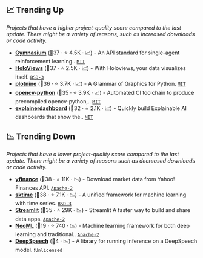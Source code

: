 ## 📈 Trending Up

_Projects that have a higher project-quality score compared to the last update. There might be a variety of reasons, such as increased downloads or code activity._

- <b><a href="https://github.com/Farama-Foundation/Gymnasium">Gymnasium</a></b> (🥇37 ·  ⭐ 4.5K · 📈) - An API standard for single-agent reinforcement learning.. <code><a href="http://bit.ly/34MBwT8">MIT</a></code>
- <b><a href="https://github.com/holoviz/holoviews">HoloViews</a></b> (🥈37 ·  ⭐ 2.5K · 📈) - With Holoviews, your data visualizes itself. <code><a href="http://bit.ly/3aKzpTv">BSD-3</a></code> <code><img src="https://git.io/JLy1E" style="display:inline;" width="13" height="13"></code>
- <b><a href="https://github.com/has2k1/plotnine">plotnine</a></b> (🥈36 ·  ⭐ 3.7K · 📈) - A Grammar of Graphics for Python. <code><a href="http://bit.ly/34MBwT8">MIT</a></code>
- <b><a href="https://github.com/opencv/opencv-python">opencv-python</a></b> (🥈35 ·  ⭐ 3.9K · 📈) - Automated CI toolchain to produce precompiled opencv-python,.. <code><a href="http://bit.ly/34MBwT8">MIT</a></code>
- <b><a href="https://github.com/oegedijk/explainerdashboard">explainerdashboard</a></b> (🥈32 ·  ⭐ 2.1K · 📈) - Quickly build Explainable AI dashboards that show the.. <code><a href="http://bit.ly/34MBwT8">MIT</a></code>

## 📉 Trending Down

_Projects that have a lower project-quality score compared to the last update. There might be a variety of reasons such as decreased downloads or code activity._

- <b><a href="https://github.com/ranaroussi/yfinance">yfinance</a></b> (🥇38 ·  ⭐ 11K · 📉) - Download market data from Yahoo! Finances API. <code><a href="http://bit.ly/3nYMfla">Apache-2</a></code>
- <b><a href="https://github.com/sktime/sktime">sktime</a></b> (🥇38 ·  ⭐ 7.1K · 📉) - A unified framework for machine learning with time series. <code><a href="http://bit.ly/3aKzpTv">BSD-3</a></code> <code><img src="https://git.io/JLy1F" style="display:inline;" width="13" height="13"></code>
- <b><a href="https://github.com/streamlit/streamlit">Streamlit</a></b> (🥈35 ·  ⭐ 29K · 📉) - Streamlit A faster way to build and share data apps. <code><a href="http://bit.ly/3nYMfla">Apache-2</a></code>
- <b><a href="https://github.com/neoml-lib/neoml">NeoML</a></b> (🥉19 ·  ⭐ 740 · 📉) - Machine learning framework for both deep learning and traditional.. <code><a href="http://bit.ly/3nYMfla">Apache-2</a></code>
- <b><a href="{}">DeepSpeech</a></b> (🥉4 · 📉) - A library for running inference on a DeepSpeech model. <code>❗Unlicensed</code> <code><img src="https://git.io/JLy1A" style="display:inline;" width="13" height="13"></code>

